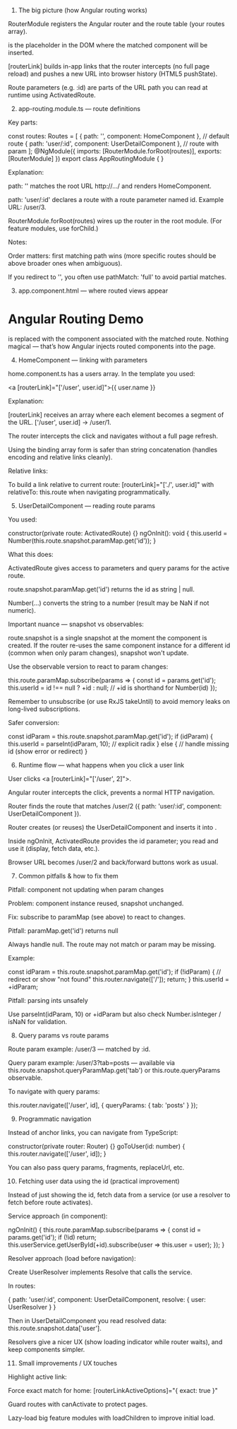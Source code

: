 1) The big picture (how Angular routing works)

RouterModule registers the Angular router and the route table (your routes array).

<router-outlet> is the placeholder in the DOM where the matched component will be inserted.

[routerLink] builds in-app links that the router intercepts (no full page reload) and pushes a new URL into browser history (HTML5 pushState).

Route parameters (e.g. :id) are parts of the URL path you can read at runtime using ActivatedRoute.

2) app-routing.module.ts — route definitions

Key parts:

const routes: Routes = [
  { path: '', component: HomeComponent },                // default route
  { path: 'user/:id', component: UserDetailComponent }, // route with param
];
@NgModule({ imports: [RouterModule.forRoot(routes)], exports: [RouterModule] })
export class AppRoutingModule { }


Explanation:

path: '' matches the root URL http://.../ and renders HomeComponent.

path: 'user/:id' declares a route with a route parameter named id. Example URL: /user/3.

RouterModule.forRoot(routes) wires up the router in the root module. (For feature modules, use forChild.)

Notes:

Order matters: first matching path wins (more specific routes should be above broader ones when ambiguous).

If you redirect to '', you often use pathMatch: 'full' to avoid partial matches.

3) app.component.html — where routed views appear
<h1>Angular Routing Demo</h1>
<router-outlet></router-outlet>


<router-outlet> is replaced with the component associated with the matched route. Nothing magical — that’s how Angular injects routed components into the page.

4) HomeComponent — linking with parameters

home.component.ts has a users array. In the template you used:

<a [routerLink]="['/user', user.id]">{{ user.name }}</a>


Explanation:

[routerLink] receives an array where each element becomes a segment of the URL. ['/user', user.id] → /user/1.

The router intercepts the click and navigates without a full page refresh.

Using the binding array form is safer than string concatenation (handles encoding and relative links cleanly).

Relative links:

To build a link relative to current route: [routerLink]="['./', user.id]" with relativeTo: this.route when navigating programmatically.

5) UserDetailComponent — reading route params

You used:

constructor(private route: ActivatedRoute) {}
ngOnInit(): void {
  this.userId = Number(this.route.snapshot.paramMap.get('id'));
}


What this does:

ActivatedRoute gives access to parameters and query params for the active route.

route.snapshot.paramMap.get('id') returns the id as string | null.

Number(...) converts the string to a number (result may be NaN if not numeric).

Important nuance — snapshot vs observables:

route.snapshot is a single snapshot at the moment the component is created. If the router re-uses the same component instance for a different id (common when only param changes), snapshot won't update.

Use the observable version to react to param changes:

this.route.paramMap.subscribe(params => {
  const id = params.get('id');
  this.userId = id !== null ? +id : null; // +id is shorthand for Number(id)
});


Remember to unsubscribe (or use RxJS takeUntil) to avoid memory leaks on long-lived subscriptions.

Safer conversion:

const idParam = this.route.snapshot.paramMap.get('id');
if (idParam) {
  this.userId = parseInt(idParam, 10); // explicit radix
} else {
  // handle missing id (show error or redirect)
}

6) Runtime flow — what happens when you click a user link

User clicks <a [routerLink]="['/user', 2]">.

Angular router intercepts the click, prevents a normal HTTP navigation.

Router finds the route that matches /user/2 ({ path: 'user/:id', component: UserDetailComponent }).

Router creates (or reuses) the UserDetailComponent and inserts it into <router-outlet>.

Inside ngOnInit, ActivatedRoute provides the id parameter; you read and use it (display, fetch data, etc.).

Browser URL becomes /user/2 and back/forward buttons work as usual.

7) Common pitfalls & how to fix them

Pitfall: component not updating when param changes

Problem: component instance reused, snapshot unchanged.

Fix: subscribe to paramMap (see above) to react to changes.

Pitfall: paramMap.get('id') returns null

Always handle null. The route may not match or param may be missing.

Example:

const idParam = this.route.snapshot.paramMap.get('id');
if (!idParam) {
  // redirect or show "not found"
  this.router.navigate(['/']);
  return;
}
this.userId = +idParam;


Pitfall: parsing ints unsafely

Use parseInt(idParam, 10) or +idParam but also check Number.isInteger / isNaN for validation.

8) Query params vs route params

Route param example: /user/3 — matched by :id.

Query param example: /user/3?tab=posts — available via this.route.snapshot.queryParamMap.get('tab') or this.route.queryParams observable.

To navigate with query params:

this.router.navigate(['/user', id], { queryParams: { tab: 'posts' } });

9) Programmatic navigation

Instead of anchor links, you can navigate from TypeScript:

constructor(private router: Router) {}
goToUser(id: number) {
  this.router.navigate(['/user', id]);
}


You can also pass query params, fragments, replaceUrl, etc.

10) Fetching user data using the id (practical improvement)

Instead of just showing the id, fetch data from a service (or use a resolver to fetch before route activates).

Service approach (in component):

ngOnInit() {
  this.route.paramMap.subscribe(params => {
    const id = params.get('id');
    if (!id) return;
    this.userService.getUserById(+id).subscribe(user => this.user = user);
  });
}


Resolver approach (load before navigation):

Create UserResolver implements Resolve<User> that calls the service.

In routes:

{ path: 'user/:id', component: UserDetailComponent, resolve: { user: UserResolver } }


Then in UserDetailComponent you read resolved data: this.route.snapshot.data['user'].

Resolvers give a nicer UX (show loading indicator while router waits), and keep components simpler.

11) Small improvements / UX touches

Highlight active link: <a routerLink="/user/1" routerLinkActive="active">

Force exact match for home: [routerLinkActiveOptions]="{ exact: true }"

Guard routes with canActivate to protect pages.

Lazy-load big feature modules with loadChildren to improve initial load.